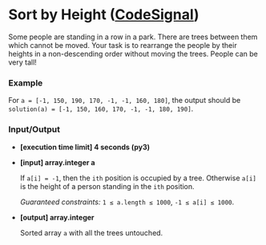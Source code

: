 # Sort by Height ([CodeSignal](https://app.codesignal.com/arcade/intro/level-3/D6qmdBL2NYz49XHwM))

Some people are standing in a row in a park. There are trees between them which cannot be moved. Your task is to rearrange the people by their heights in a non-descending order without moving the trees. People can be very tall!


### Example
For `a = [-1, 150, 190, 170, -1, -1, 160, 180]`, the output should be
`solution(a) = [-1, 150, 160, 170, -1, -1, 180, 190]`.


### Input/Output

*   **\[execution time limit\] 4 seconds (py3)**

*   **\[input\] array.integer a**

    If `a[i] = -1`, then the `ith` position is occupied by a tree. Otherwise `a[i]` is the height of a person standing in the `ith` position.

    _Guaranteed constraints:_
    `1 ≤ a.length ≤ 1000`,
    `-1 ≤ a[i] ≤ 1000`.

*   **\[output\] array.integer**

    Sorted array `a` with all the trees untouched.
